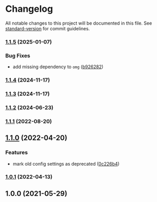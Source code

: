 # Changelog

All notable changes to this project will be documented in this file. See [standard-version](https://github.com/conventional-changelog/standard-version) for commit guidelines.

### [1.1.5](https://github.com/wozjac/vscode-ui5-odata-mock-generator/compare/v1.1.4...v1.1.5) (2025-01-07)


### Bug Fixes

* add missing dependency to `omg` ([b926282](https://github.com/wozjac/vscode-ui5-odata-mock-generator/commit/b926282c8dad3635b2f27775c8e8e660f7118376))

### [1.1.4](https://github.com/wozjac/vscode-ui5-odata-mock-generator/compare/v1.1.3...v1.1.4) (2024-11-17)

### [1.1.3](https://github.com/wozjac/vscode-ui5-odata-mock-generator/compare/v1.1.2...v1.1.3) (2024-11-17)

### [1.1.2](https://github.com/wozjac/vscode-ui5-odata-mock-generator/compare/v1.1.1...v1.1.2) (2024-06-23)

### [1.1.1](https://github.com/wozjac/vscode-ui5-odata-mock-generator/compare/v1.1.0...v1.1.1) (2022-08-20)

## [1.1.0](https://github.com/wozjac/vscode-ui5-odata-mock-generator/compare/v1.0.1...v1.1.0) (2022-04-20)


### Features

* mark old config settings as deprecated ([0c226b4](https://github.com/wozjac/vscode-ui5-odata-mock-generator/commit/0c226b41b68dfe37ef2564b48711a7489b574e8a))

### [1.0.1](https://github.com/wozjac/vscode-ui5-odata-mock-generator/compare/v1.0.0...v1.0.1) (2022-04-13)

## 1.0.0 (2021-05-29)
